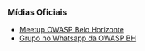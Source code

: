 ### Mídias Oficiais
* [Meetup OWASP Belo Horizonte](https://www.meetup.com/pt-BR/OWASP-Belo-Horizonte-Chapter/)
* [Grupo no Whatsapp da OWASP BH](https://form.spotform.com.br/cm9lu21cg0lc3ml0knte4odhy)
